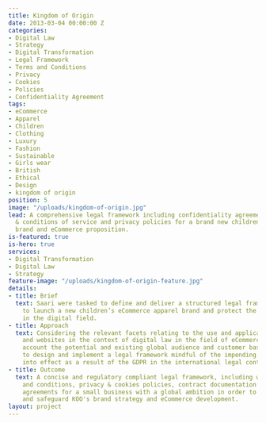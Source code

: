 ```yaml
---
title: Kingdom of Origin
date: 2013-03-04 00:00:00 Z
categories:
- Digital Law
- Strategy
- Digital Transformation
- Legal Framework
- Terms and Conditions
- Privacy
- Cookies
- Policies
- Confidentiality Agreement
tags:
- eCommerce
- Apparel
- Children
- Clothing
- Luxury
- Fashion
- Sustainable
- Girls wear
- British
- Ethical
- Design
- kingdom of origin
position: 5
image: "/uploads/kingdom-of-origin.jpg"
lead: A comprehensive legal framework including confidentiality agreements, terms
  & conditions of service and privacy policies for a brand new children’s apparel
  brand and eCommerce proposition.
is-featured: true
is-hero: true
services:
- Digital Transformation
- Digital Law
- Strategy
feature-image: "/uploads/kingdom-of-origin-feature.jpg"
details:
- title: Brief
  text: Saari were tasked to define and deliver a structured legal framework required
    to launch a new children’s eCommerce apparel brand and protect the company's rights
    in the digital field.
- title: Approach
  text: Considering the relevant facets relating to the use and application of  data
    and websites in the context of digital law in the field of eCommerce. Taking into
    account the potential and existing global audience and customer base in order
    to design and implement a legal framework mindful of the impending changes coming
    into effect as a result of the GDPR in the international legal context.
- title: Outcome
  text: A concise and regulatory compliant legal framework, including website terms
    and conditions, privacy & cookies policies, contract documentation and confidentiality
    agreements for a small business with a global ambition in order to fully support
    and safeguard KOO's brand strategy and eCommerce development.
layout: project
---
```


